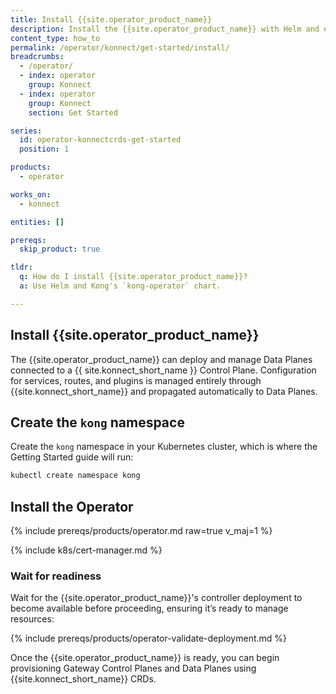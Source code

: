 ```yaml
---
title: Install {{site.operator_product_name}}
description: Install the {{site.operator_product_name}} with Helm and enable {{ site.konnect_short_name }} CRD support.
content_type: how_to
permalink: /operator/konnect/get-started/install/
breadcrumbs:
  - /operator/
  - index: operator
    group: Konnect
  - index: operator
    group: Konnect
    section: Get Started

series:
  id: operator-konnectcrds-get-started
  position: 1

products:
  - operator

works_on:
  - konnect

entities: []

prereqs:
  skip_product: true

tldr:
  q: How do I install {{site.operator_product_name}}?
  a: Use Helm and Kong's `kong-operator` chart.

---
```


## Install {{site.operator_product_name}}

The {{site.operator_product_name}} can deploy and manage Data Planes connected to a {{ site.konnect_short_name }} Control Plane. Configuration for services, routes, and plugins is managed entirely through {{site.konnect_short_name}} and propagated automatically to Data Planes.

## Create the `kong` namespace

Create the `kong` namespace in your Kubernetes cluster, which is where the Getting Started guide will run:

```sh
kubectl create namespace kong
```

## Install the Operator

{% include prereqs/products/operator.md raw=true v_maj=1 %}

{% include k8s/cert-manager.md %}

### Wait for readiness

Wait for the {{site.operator_product_name}}'s controller deployment to become available before proceeding, ensuring it’s ready to manage resources:

{% include prereqs/products/operator-validate-deployment.md %}

Once the {{site.operator_product_name}} is ready, you can begin provisioning Gateway Control Planes and Data Planes using {{site.konnect_short_name}} CRDs.
